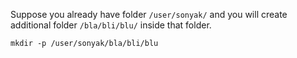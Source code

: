 Suppose you already have folder `/user/sonyak/` and you will create additional folder `/bla/bli/blu/` inside that folder.

~~~
mkdir -p /user/sonyak/bla/bli/blu
~~~
